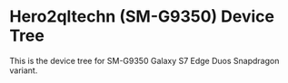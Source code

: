 # Hero2qltechn (SM-G9350) Device Tree

This is the device tree for SM-G9350 Galaxy S7 Edge Duos Snapdragon variant.
